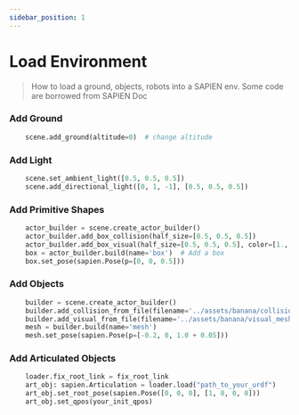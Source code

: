 ```yaml
---
sidebar_position: 1
---
```


# Load Environment
> How to load a ground, objects, robots into a SAPIEN env. Some code are borrowed from SAPIEN Doc

### Add Ground

```python
    scene.add_ground(altitude=0)  # change altitude
```

### Add Light
```python
    scene.set_ambient_light([0.5, 0.5, 0.5])
    scene.add_directional_light([0, 1, -1], [0.5, 0.5, 0.5])
```

### Add Primitive Shapes
```python
    actor_builder = scene.create_actor_builder()
    actor_builder.add_box_collision(half_size=[0.5, 0.5, 0.5])
    actor_builder.add_box_visual(half_size=[0.5, 0.5, 0.5], color=[1., 0., 0.])
    box = actor_builder.build(name='box')  # Add a box
    box.set_pose(sapien.Pose(p=[0, 0, 0.5]))
```

### Add Objects
```python
    builder = scene.create_actor_builder()
    builder.add_collision_from_file(filename='../assets/banana/collision_meshes/collision.obj')
    builder.add_visual_from_file(filename='../assets/banana/visual_meshes/visual.dae')
    mesh = builder.build(name='mesh')
    mesh.set_pose(sapien.Pose(p=[-0.2, 0, 1.0 + 0.05]))
```

### Add Articulated Objects
```python
    loader.fix_root_link = fix_root_link
    art_obj: sapien.Articulation = loader.load("path_to_your_urdf")
    art_obj.set_root_pose(sapien.Pose([0, 0, 0], [1, 0, 0, 0]))
    art_obj.set_qpos(your_init_qpos)
```


